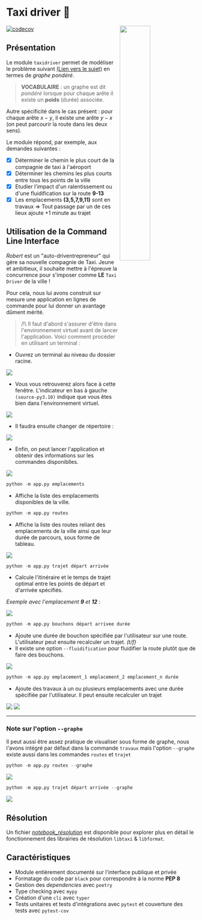 # Taxi driver :taxi:

<img src="http://www.parisfaitsoncinema.com/cache/media/de-niro-590/cr%2C640%2C450-7f7085.jpg" width=40% height=40% align="right">

[![codecov](https://codecov.io/gh/Textualize/rich/branch/master/graph/badge.svg)](https://codecov.io/gh/Textualize/rich)

## Présentation

Le module `taxidriver` permet de modéliser le problème suivant [(Lien vers le sujet)](https://github.com/CDucloux/Taxi-company/blob/main/Sujet.md) en termes de *graphe pondéré*. 

> **VOCABULAIRE** : un graphe est dit *pondéré* lorsque pour chaque arête il existe un **poids** (durée) associée. 

Autre spécificité dans le cas présent : pour chaque arête $x - y$, il existe une arête $y-x$ (on peut parcourir la route dans les deux sens). 

Le module répond, par exemple, aux demandes suivantes :
- [x] Déterminer le chemin le plus court de la compagnie de taxi à l'aéroport
- [x] Déterminer les chemins les plus courts entre tous les points de la ville
- [x] Etudier l'impact d'un ralentissement ou d'une fluidification sur la route **9-13**
- [x] Les emplacements **(3,5,7,9,11)** sont en travaux $\Rightarrow$ Tout passage par un de ces lieux ajoute +1 minute au trajet

## Utilisation de la **Command Line Interface**

*Robert* est un "auto-driventrepreneur" qui gère sa nouvelle compagnie de Taxi. Jeune et ambitieux, il souhaite mettre à l'épreuve la concurrence pour s'imposer comme **LE** `Taxi Driver` de la ville  ! 

Pour cela, nous lui avons construit sur mesure une application en lignes de commande pour lui donner un avantage dûment mérité.

> /!\ Il faut d'abord s'assurer d'être dans l'environnement virtuel avant de lancer l'application. Voici comment procéder en utilisant un terminal :

- Ouvrez un terminal au niveau du dossier racine.

<img src="./imgs/launch_venv.png">

- Vous vous retrouverez alors face à cette fenêtre. L'indicateur en bas à gauche `(source-py3.10)` indique que vous êtes bien dans l'environnement virtuel.

<img src="./imgs/launch_venv_2.png">

- Il faudra ensuite changer de répertoire : 

<img src="./imgs/launch_app_1.png">

- Enfin, on peut lancer l'application et obtenir des informations sur les commandes disponiblles.

<img src="./imgs/commands.png">


```python
python -m app.py emplacements
```

- Affiche la liste des emplacements disponibles de la ville.

```python
python -m app.py routes
```

- Affiche la liste des routes reliant des emplacements de la ville ainsi que leur durée de parcours, sous forme de tableau.

<img src="./imgs/routes_nograph.png">


```python
python -m app.py trajet départ arrivée
```

- Calcule l'itinéraire et le temps de trajet optimal entre les points de départ et d'arrivée spécifiés.

*Exemple avec l'emplacement **9** et  **12*** :

<img src="./imgs/trajet.png">

```python
python -m app.py bouchons départ arrivee durée
```

- Ajoute une durée de bouchon spécifiée par l'utilisateur sur une route. L'utilisateur peut ensuite recalculer un trajet. *(t/f)*
- Il existe une option `--fluidification` pour fluidifier la route plutôt que de faire des bouchons.

<img src="./imgs/bouchons_nograph.png">

```python
python -m app.py emplacement_1 emplacement_2 emplacement_n durée
```

- Ajoute des travaux à un ou plusieurs emplacements avec une durée spécifiée par l'utilisateur. Il peut ensuite recalculer un trajet 

<img src="./imgs/travaux_nograph.png">
<img src="./imgs/travaux_graph.png">

***

### Note sur l'option `--graphe`

Il peut aussi être assez pratique de visualiser sous forme de graphe, nous l'avons intégré par défaut dans la commande `travaux` mais l'option `--graphe` existe aussi dans les commandes `routes` et `trajet`

```python
python -m app.py routes --graphe
```

<img src="./imgs/routes_graph.png">

```python
python -m app.py trajet départ arrivée --graphe
```

<img src="./imgs/trajet_graph.png">

## Résolution

Un fichier <u>*notebook_résolution*</u> est disponible pour explorer plus en détail le fonctionnement des librairies de résolution `libtaxi` & `libformat`.

## Caractéristiques

- Module entièrement documenté sur l'interface publique et privée
- Formatage du code par `black` pour correspondre à la norme **PEP 8**
- Gestion des *dependencies* avec `poetry`
- Type checking avec `mypy`
- Création d'une `cli` avec `typer`
- Tests unitaires et tests d'intégrations avec `pytest` et couverture des tests avec `pytest-cov`
